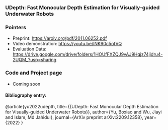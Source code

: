 ### UDepth: Fast Monocular Depth Estimation for Visually-guided Underwater Robots

### Pointers
- Preprint: https://arxiv.org/pdf/2011.06252.pdf
- Video demonstration: https://youtu.be/lNK90c5ofVQ
- Evaluation Data: https://drive.google.com/drive/folders/1HOUfFXZQJ9vAJ9Hqjz74jjdru4-2UQM_?usp=sharing

### Code and Project page
- Coming soon


#### Bibliography entry:

@article{yu2022udepth,
  title={{UDepth: Fast Monocular Depth Estimation for Visually-guided Underwater Robots}},
  author={Yu, Boxiao and Wu, Jiayi and Islam, Md Jahidul},
  journal={ArXiv preprint arXiv:2209.12358},
  year={2022}
}